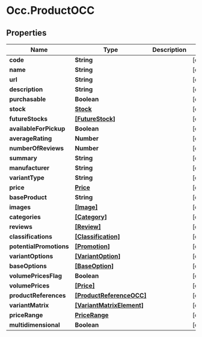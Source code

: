 # Occ.ProductOCC

## Properties
Name | Type | Description | Notes
------------ | ------------- | ------------- | -------------
**code** | **String** |  | [optional] 
**name** | **String** |  | [optional] 
**url** | **String** |  | [optional] 
**description** | **String** |  | [optional] 
**purchasable** | **Boolean** |  | [optional] 
**stock** | [**Stock**](Stock.md) |  | [optional] 
**futureStocks** | [**[FutureStock]**](FutureStock.md) |  | [optional] 
**availableForPickup** | **Boolean** |  | [optional] 
**averageRating** | **Number** |  | [optional] 
**numberOfReviews** | **Number** |  | [optional] 
**summary** | **String** |  | [optional] 
**manufacturer** | **String** |  | [optional] 
**variantType** | **String** |  | [optional] 
**price** | [**Price**](Price.md) |  | [optional] 
**baseProduct** | **String** |  | [optional] 
**images** | [**[Image]**](Image.md) |  | [optional] 
**categories** | [**[Category]**](Category.md) |  | [optional] 
**reviews** | [**[Review]**](Review.md) |  | [optional] 
**classifications** | [**[Classification]**](Classification.md) |  | [optional] 
**potentialPromotions** | [**[Promotion]**](Promotion.md) |  | [optional] 
**variantOptions** | [**[VariantOption]**](VariantOption.md) |  | [optional] 
**baseOptions** | [**[BaseOption]**](BaseOption.md) |  | [optional] 
**volumePricesFlag** | **Boolean** |  | [optional] 
**volumePrices** | [**[Price]**](Price.md) |  | [optional] 
**productReferences** | [**[ProductReferenceOCC]**](ProductReferenceOCC.md) |  | [optional] 
**variantMatrix** | [**[VariantMatrixElement]**](VariantMatrixElement.md) |  | [optional] 
**priceRange** | [**PriceRange**](PriceRange.md) |  | [optional] 
**multidimensional** | **Boolean** |  | [optional] 


